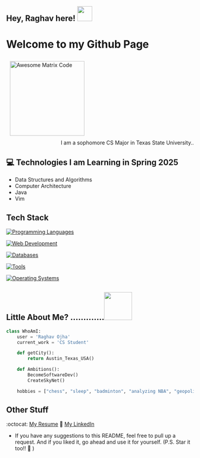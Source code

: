 ## Hey, Raghav here!  <img src="https://github.com/imraghavojha/imraghavojha/assets/106544993/eab4e812-6f71-49fd-acdb-59a746c2fd69" height="40px">

<h1>Welcome to my Github Page</h1> 

<img src = 'https://github.com/imraghavojha/imraghavojha/assets/106544993/d1101d49-2067-47f8-8682-92102a74fa02' alt = 'Awesome Matrix Code' style="padding: 10px" height = "200px"/>

<div style="text-align: right">I am a sophomore CS Major in Texas State University.. </div>

## :computer: Technologies I am Learning in Spring 2025 
* Data Structures and Algorithms
* Computer Architecture 
* Java 
* Vim

## Tech Stack
[![Programming Languages](https://skillicons.dev/icons?i=cpp,python,java,c&theme=dark)](https://skillicons.dev)

[![Web Development](https://skillicons.dev/icons?i=html,css,md&theme=dark)](https://skillicons.dev)

[![Databases](https://skillicons.dev/icons?i=mysql&theme=dark)](https://skillicons.dev)

[![Tools](https://skillicons.dev/icons?i=git,github,notion,bitbucket,vscodium,sublime&theme=dark)](https://skillicons.dev)

[![Operating Systems](https://skillicons.dev/icons?i=debian,mint,raspberrypi,apple&theme=dark)](https://skillicons.dev)


## 

## Little About Me? .............<img src="https://github.com/imraghavojha/imraghavojha/assets/106544993/758bfdfa-3688-4cc3-b3f0-92ce88cb8744" width="75px" height="75px">
```python
class WhoAmI:
    user = 'Raghav Ojha'
    current_work = 'CS Student'

    def getCity():
        return Austin_Texas_USA()

    def Ambitions():
        BecomeSoftwareDev()
        CreateSkyNet()

    hobbies = ["chess", "sleep", "badminton", "analyzing NBA", "geopolitics"]
```

## Other Stuff
:octocat: [My Resume](https://docs.google.com/document/d/1zn7DeCP6gkGI12NrwpP48LNsh1_jKDqF4UflegSKSMQ/edit?usp=sharing)
💼 [My LinkedIn](https://www.linkedin.com/in/imraghavojha/)


- If you have any suggestions to this README, feel free to pull up a request. And if you liked it, go ahead and use it for yourself. (P.S. Star it too!! :grimacing: )
